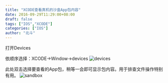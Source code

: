 ```yaml
---
title: "XCODE查看真机的沙盒App包内容"
date: 2016-09-29T11:29:00+08:00
draft: false
tags: ["IOS","XCODE"]
categories: ["IOS"]
author: "北斗"
---
```

打开Devices

依顺序选择：XCODE->Window->devices
![devices](/media/images/2016/devices.png)


此处双击选择要查看的App包，稍等一会即可显示包内容。用于排查文件操作特别有用。
![sandbox](/media/images/2016/sandbox.png)